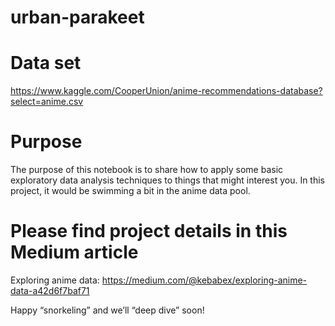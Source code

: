# urban-parakeet

# Data set
https://www.kaggle.com/CooperUnion/anime-recommendations-database?select=anime.csv

# Purpose
The purpose of this notebook is to share how to apply some basic exploratory data analysis techniques to things that might interest you. In this project, it would be swimming a bit in the anime data pool.

# Please find project details in this Medium article
Exploring anime data:
https://medium.com/@kebabex/exploring-anime-data-a42d6f7baf71

Happy “snorkeling” and we’ll “deep dive” soon!


